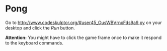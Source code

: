 # Pong
Go to http://www.codeskulptor.org/#user45_OusWBVrnxFds9a9.py on your desktop and click the _Run_ button.

**Attention:** You might have to click the game frame once to make it respond to the keyboard commands.
